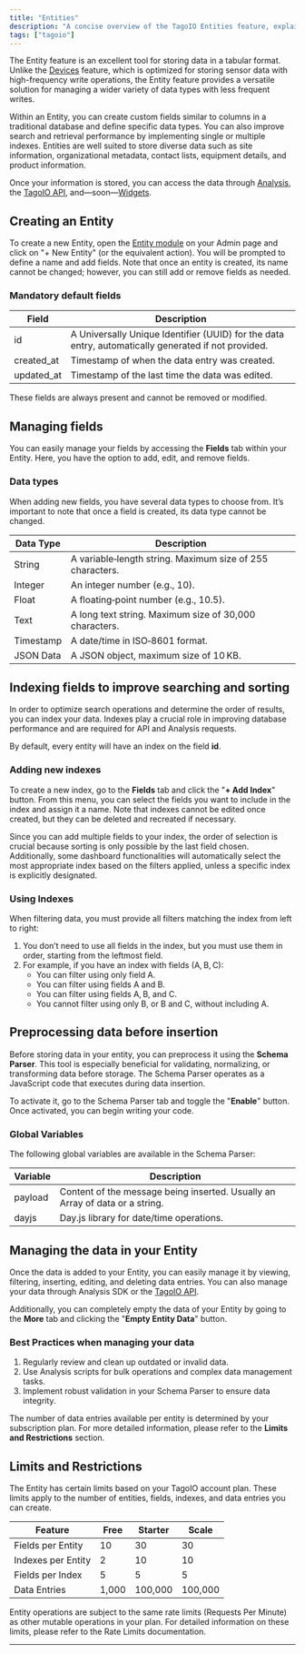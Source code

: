 ```yaml
---
title: "Entities"
description: "A concise overview of the TagoIO Entities feature, explaining its purpose, typical use cases, and instructions for creating a new Entity in the Admin interface."
tags: ["tagoio"]
---
```

The Entity feature is an excellent tool for storing data in a tabular format. Unlike the [Devices](../devices/index) feature, which is optimized for storing sensor data with high-frequency write operations, the Entity feature provides a versatile solution for managing a wider variety of data types with less frequent writes.

Within an Entity, you can create custom fields similar to columns in a traditional database and define specific data types. You can also improve search and retrieval performance by implementing single or multiple indexes. Entities are well suited to store diverse data such as site information, organizational metadata, contact lists, equipment details, and product information.

Once your information is stored, you can access the data through [Analysis](../analysis/index), the [TagoIO API](https://docs.tago.io/api/), and—soon—[Widgets](../widgets/index).

## Creating an Entity

To create a new Entity, open the [Entity module](../entities/index) on your Admin page and click on "+ New Entity" (or the equivalent action). You will be prompted to define a name and add fields. Note that once an entity is created, its name cannot be changed; however, you can still add or remove fields as needed.

### Mandatory default fields

| Field      | Description |
|------------|-------------|
| id         | A Universally Unique Identifier (UUID) for the data entry, automatically generated if not provided. |
| created_at | Timestamp of when the data entry was created. |
| updated_at | Timestamp of the last time the data was edited. |

These fields are always present and cannot be removed or modified.

## Managing fields

You can easily manage your fields by accessing the **Fields** tab within your Entity. Here, you have the option to add, edit, and remove fields.

### Data types

When adding new fields, you have several data types to choose from. It’s important to note that once a field is created, its data type cannot be changed.

| Data Type | Description |
|-----------|-------------|
| String    | A variable‑length string. Maximum size of 255 characters. |
| Integer   | An integer number (e.g., 10). |
| Float     | A floating‑point number (e.g., 10.5). |
| Text      | A long text string. Maximum size of 30,000 characters. |
| Timestamp | A date/time in ISO‑8601 format. |
| JSON Data | A JSON object, maximum size of 10 KB. |

## Indexing fields to improve searching and sorting

In order to optimize search operations and determine the order of results, you can index your data. Indexes play a crucial role in improving database performance and are required for API and Analysis requests.

By default, every entity will have an index on the field **id**.

### Adding new indexes

To create a new index, go to the **Fields** tab and click the "**+ Add Index**" button. From this menu, you can select the fields you want to include in the index and assign it a name. Note that indexes cannot be edited once created, but they can be deleted and recreated if necessary.

Since you can add multiple fields to your index, the order of selection is crucial because sorting is only possible by the last field chosen. Additionally, some dashboard functionalities will automatically select the most appropriate index based on the filters applied, unless a specific index is explicitly designated.

### Using Indexes

When filtering data, you must provide all filters matching the index from left to right:

1. You don’t need to use all fields in the index, but you must use them in order, starting from the leftmost field.
2. For example, if you have an index with fields (A, B, C):
   * You can filter using only field A.
   * You can filter using fields A and B.
   * You can filter using fields A, B, and C.
   * You cannot filter using only B, or B and C, without including A.

## Preprocessing data before insertion

Before storing data in your entity, you can preprocess it using the **Schema Parser**. This tool is especially beneficial for validating, normalizing, or transforming data before storage. The Schema Parser operates as a JavaScript code that executes during data insertion.

To activate it, go to the Schema Parser tab and toggle the "**Enable**" button. Once activated, you can begin writing your code.

### Global Variables

The following global variables are available in the Schema Parser:

| Variable | Description |
|----------|-------------|
| payload  | Content of the message being inserted. Usually an Array of data or a string. |
| dayjs    | Day.js library for date/time operations. |

## Managing the data in your Entity

Once the data is added to your Entity, you can easily manage it by viewing, filtering, inserting, editing, and deleting data entries. You can also manage your data through Analysis SDK or the [TagoIO API](https://docs.tago.io/api/).

Additionally, you can completely empty the data of your Entity by going to the **More** tab and clicking the "**Empty Entity Data**" button.

### Best Practices when managing your data

1. Regularly review and clean up outdated or invalid data.
2. Use Analysis scripts for bulk operations and complex data management tasks.
3. Implement robust validation in your Schema Parser to ensure data integrity.

The number of data entries available per entity is determined by your subscription plan. For more detailed information, please refer to the **Limits and Restrictions** section.

## Limits and Restrictions

The Entity has certain limits based on your TagoIO account plan. These limits apply to the number of entities, fields, indexes, and data entries you can create.

| Feature | Free | Starter | Scale |
|---------|------|--------|-------|
| Fields per Entity | 10 | 30 | 30 |
| Indexes per Entity | 2 | 10 | 10 |
| Fields per Index | 5 | 5 | 5 |
| Data Entries | 1,000 | 100,000 | 100,000 |

Entity operations are subject to the same rate limits (Requests Per Minute) as other mutable operations in your plan. For detailed information on these limits, please refer to the Rate Limits documentation.

---